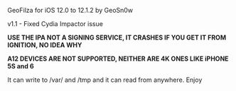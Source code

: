 GeoFilza for iOS 12.0 to 12.1.2
by GeoSn0w

v1.1 - Fixed Cydia Impactor issue

**USE THE IPA NOT A SIGNING SERVICE, IT CRASHES IF YOU GET IT FROM IGNITION, NO IDEA WHY**

**A12 DEVICES ARE NOT SUPPORTED, NEITHER ARE 4K ONES LIKE iPHONE 5S and 6**

It can write to /var/ and /tmp and it can read from anywhere. Enjoy
